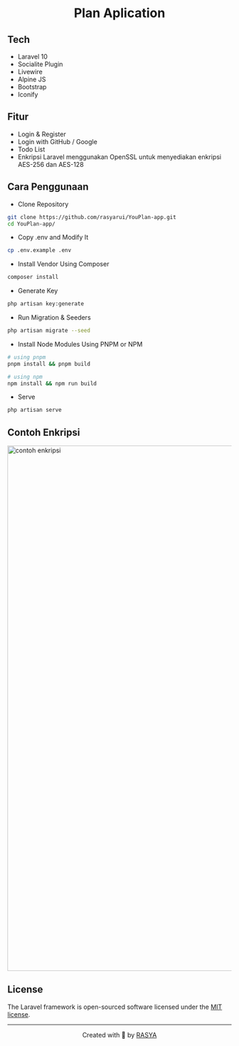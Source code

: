 <h1 align="center">Plan Aplication</h1>

## Tech

-   Laravel 10
-   Socialite Plugin
-   Livewire
-   Alpine JS
-   Bootstrap
-   Iconify

## Fitur

-   Login & Register
-   Login with GitHub / Google
-   Todo List
-   Enkripsi Laravel menggunakan OpenSSL untuk menyediakan enkripsi AES-256 dan AES-128

## Cara Penggunaan

-   Clone Repository

```bash
git clone https://github.com/rasyarui/YouPlan-app.git
cd YouPlan-app/
```

-   Copy .env and Modify It

```bash
cp .env.example .env
```

-   Install Vendor Using Composer

```bash
composer install
```

-   Generate Key

```bash
php artisan key:generate
```

-   Run Migration & Seeders

```bash
php artisan migrate --seed
```

-   Install Node Modules Using PNPM or NPM

```bash
# using pnpm
pnpm install && pnpm build

# using npm
npm install && npm run build
```

-   Serve

```bash
php artisan serve
```

## Contoh Enkripsi


<img width="1178" alt="contoh enkripsi" src="https://github.com/user-attachments/assets/2e41aa98-1ce8-4b53-862e-8ce56f9c72e2">

## License

The Laravel framework is open-sourced software licensed under the [MIT license](https://opensource.org/licenses/MIT).

---

<p align="center">Created with 💚 by <a href="https://rasya-design.vercel.app/" target="_blank">RASYA</a></p>
